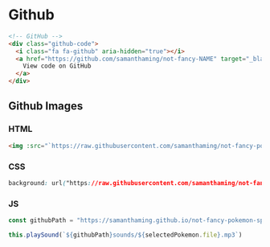 # Github

```html
<!-- GitHub -->
<div class="github-code">
  <i class="fa fa-github" aria-hidden="true"></i>
  <a href="https://github.com/samanthaming/not-fancy-NAME" target="_blank">
    View code on GitHub
  </a>
</div>
```

## Github Images

### HTML

```html
<img :src="`https://raw.githubusercontent.com/samanthaming/not-fancy-pokemon-speaks/master/images/${pokemon.file}.png`">
```

### CSS

```css
background: url("https://raw.githubusercontent.com/samanthaming/not-fancy-pokemon-speaks/master/images/background.png") no-repeat center center fixed;
```

### JS

```javascript
const githubPath = "https://samanthaming.github.io/not-fancy-pokemon-speaks/";

this.playSound(`${githubPath}sounds/${selectedPokemon.file}.mp3`)
```
